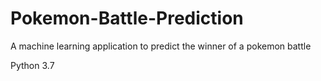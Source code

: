 # Pokemon-Battle-Prediction
A machine learning application to predict the winner of a pokemon battle

Python 3.7
